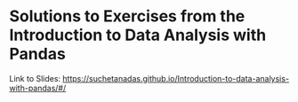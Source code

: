 # Solutions to Exercises from the Introduction to Data Analysis with Pandas
 
Link to Slides: https://suchetanadas.github.io/Introduction-to-data-analysis-with-pandas/#/
